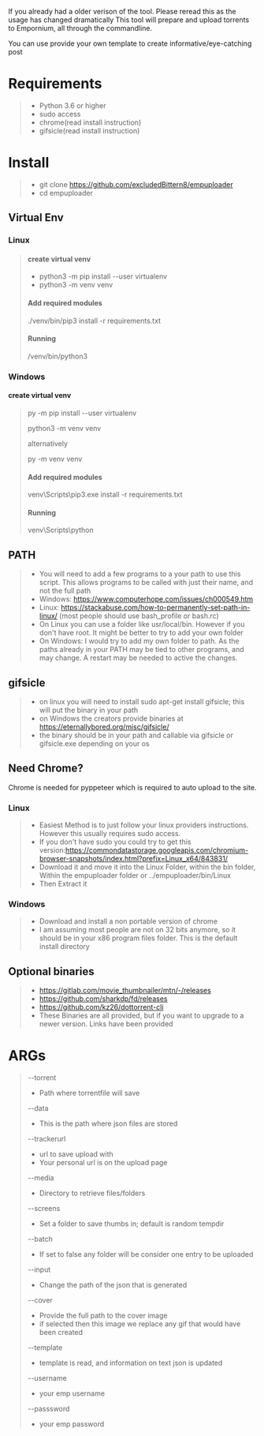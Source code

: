 If you already had a older verison of the tool. Please reread this as the usage has changed dramatically
This tool will prepare and upload torrents to Empornium, all through the commandline.

You can use provide your own template to create informative/eye-catching post

# Requirements

> - Python 3.6 or higher
> - sudo access
> - chrome(read install instruction)
> - gifsicle(read install instruction)




# Install
> - git clone https://github.com/excludedBittern8/empuploader
> - cd empuploader


## Virtual Env

### Linux
> #### create virtual venv
> 
> - python3 -m pip install --user virtualenv
> - python3 -m venv venv
> 
> 
> 
> #### Add required modules
> ./venv/bin/pip3 install -r requirements.txt
> #### Running 
> /venv/bin/python3


### Windows
#### create virtual venv

> py -m pip install --user virtualenv
> 
> python3 -m venv venv
> 
> alternatively
> 
> py -m venv venv
> 
> 
> 
> #### Add required modules
> 
> venv\Scripts\pip3.exe install -r requirements.txt
> 
> #### Running
> 
> venv\Scripts\python


## PATH

> - You will need to add a few programs to a your path to use this script. This allows programs to be called with just their name, and not the full path
> - Windows: https://www.computerhope.com/issues/ch000549.htm
> - Linux: https://stackabuse.com/how-to-permanently-set-path-in-linux/ (most people should use bash_profile or bash.rc)
> - On Linux you can use a folder like usr/local/bin. However if you don't have root. It might be better to try to add your own folder
> - On Windows: I would try to add my own folder to path. As the paths already in your PATH may be tied to other programs, and may change.  A restart may be needed to active the changes. 


## gifsicle 

> - on linux you will need to install sudo apt-get install gifsicle; this will put the binary in your path
> - on Windows the creators provide binaries at https://eternallybored.org/misc/gifsicle/
> - the binary should be in your path and callable via gifsicle or gifsicle.exe depending on your os


## Need Chrome?
Chrome is needed for pyppeteer which is required to auto upload to the site. 
 
 ### Linux


> - Easiest Method is to just follow your linux providers instructions. However this usually requires sudo access.
> - If you don't have sudo you could try to get this version:https://commondatastorage.googleapis.com/chromium-browser-snapshots/index.html?prefix=Linux_x64/843831/
> - Download it and move it into the Linux Folder, within the bin folder, Within the empuploader folder or ../empuploader/bin/Linux 
> - Then Extract it 


### Windows

> - Download and install a non portable version of chrome
> - I am assuming most people are not on 32 bits anymore, so it should be in your x86 program files folder. This is the default install directory

## Optional binaries

> - https://gitlab.com/movie_thumbnailer/mtn/-/releases
> - https://github.com/sharkdp/fd/releases
> - https://github.com/kz26/dottorrent-cli
> - These Binaries are all provided, but if you want to upgrade to a newer version. Links have been provided

# ARGs

> --torrent 
>  - Path where torrentfile will  save
> 
> --data
> - This is the path where json files are stored
> 
> --trackerurl
> - url to save upload with
> - Your personal url is on the upload page
> 
> --media
> - Directory to retrieve files/folders 
> 
> --screens
> - Set a folder to save thumbs in; default is random tempdir
> 
> --batch
> - If set to false any folder will be consider one entry to be uploaded
> 
> --input
> - Change the path of the json that is generated 
> 
> --cover
> - Provide the full path to the cover image
> - if selected then this image we replace any gif that would have been created
> 
> --template
> - template is read, and information on text json is updated
> 
> --username
> - your emp username
> 
> --passsword
> - your emp password







